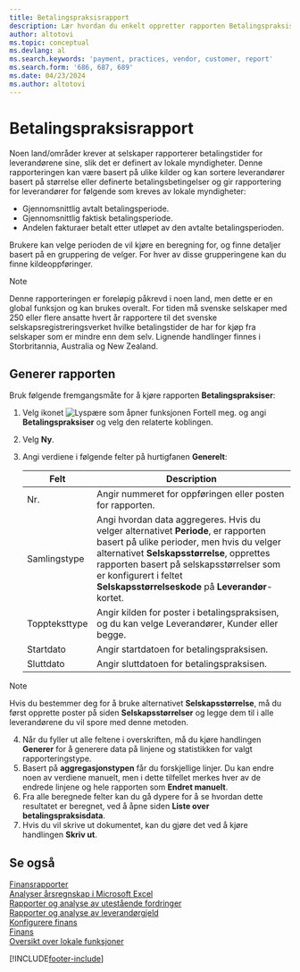 ```yaml
---
title: Betalingspraksisrapport
description: Lær hvordan du enkelt oppretter rapporten Betalingspraksiser for leverandører og kunder.
author: altotovi
ms.topic: conceptual
ms.devlang: al
ms.search.keywords: 'payment, practices, vendor, customer, report'
ms.search.form: '686, 687, 689'
ms.date: 04/23/2024
ms.author: altotovi
--- 
```


# Betalingspraksisrapport  

Noen land/områder krever at selskaper rapporterer betalingstider for leverandørene sine, slik det er definert av lokale myndigheter. Denne rapporteringen kan være basert på ulike kilder og kan sortere leverandører basert på størrelse eller definerte betalingsbetingelser og gir rapportering for leverandører for følgende som kreves av lokale myndigheter:  

- Gjennomsnittlig avtalt betalingsperiode.  
- Gjennomsnittlig faktisk betalingsperiode.   
- Andelen fakturaer betalt etter utløpet av den avtalte betalingsperioden. 

Brukere kan velge perioden de vil kjøre en beregning for, og finne detaljer basert på en gruppering de velger. For hver av disse grupperingene kan du finne kildeoppføringer. 

> [!NOTE]
> Denne rapporteringen er foreløpig påkrevd i noen land, men dette er en global funksjon og kan brukes overalt. For tiden må svenske selskaper med 250 eller flere ansatte hvert år rapportere til det svenske selskapsregistreringsverket hvilke betalingstider de har for kjøp fra selskaper som er mindre enn dem selv. Lignende handlinger finnes i Storbritannia, Australia og New Zealand.  

## Generer rapporten 

Bruk følgende fremgangsmåte for å kjøre rapporten **Betalingspraksiser**:

1. Velg ikonet ![Lyspære som åpner funksjonen Fortell meg.](media/ui-search/search_small.png "Fortell hva du vil gjøre") og angi **Betalingspraksiser** og velg den relaterte koblingen. 
2. Velg **Ny**.
3. Angi verdiene i følgende felter på hurtigfanen **Generelt**:

   | Felt | Description |
   |---------|-----------------------------------|
   | Nr. | Angir nummeret for oppføringen eller posten for rapporten. |
   | Samlingstype | Angi hvordan data aggregeres. Hvis du velger alternativet **Periode**, er rapporten basert på ulike perioder, men hvis du velger alternativet **Selskapsstørrelse**, opprettes rapporten basert på selskapsstørrelser som er konfigurert i feltet **Selskapsstørrelseskode** på **Leverandør**-kortet. |
   | Toppteksttype | Angir kilden for poster i betalingspraksisen, og du kan velge Leverandører, Kunder eller begge. |
   | Startdato | Angir startdatoen for betalingspraksisen. |
   | Sluttdato | Angir sluttdatoen for betalingspraksisen. |

> [!NOTE]
> Hvis du bestemmer deg for å bruke alternativet **Selskapsstørrelse**, må du først opprette poster på siden **Selskapsstørrelser** og legge dem til i alle leverandørene du vil spore med denne metoden.

4. Når du fyller ut alle feltene i overskriften, må du kjøre handlingen **Generer** for å generere data på linjene og statistikken for valgt rapporteringstype.
5. Basert på **aggregasjonstypen** får du forskjellige linjer. Du kan endre noen av verdiene manuelt, men i dette tilfellet merkes hver av de endrede linjene og hele rapporten som **Endret manuelt**.
6. Fra alle beregnede felter kan du gå dypere for å se hvordan dette resultatet er beregnet, ved å åpne siden **Liste over betalingspraksisdata**.
7. Hvis du vil skrive ut dokumentet, kan du gjøre det ved å kjøre handlingen **Skriv ut**.

## Se også

[Finansrapporter](finance-reports.md)  
[Analyser årsregnskap i Microsoft Excel](finance-analyze-excel.md)  
[Rapporter og analyse av utestående fordringer](receivables-reports.md)  
[Rapporter og analyse av leverandørgjeld](payables-reports.md)  
[Konfigurere finans](finance-setup-finance.md)  
[Finans](finance.md)  
[Oversikt over lokale funksjoner](about-localization.md)  

[!INCLUDE[footer-include](includes/footer-banner.md)]
